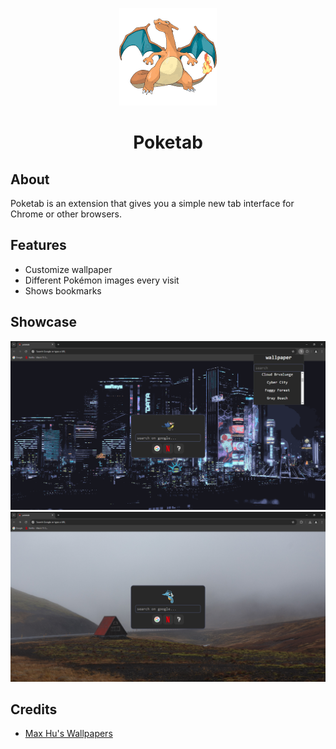 <p align="center">
  <img id="charzard" src="./src/pokemons/006.png">
  <h1 style="text-align: center;">Poketab</h1>
</p>

## About
Poketab is an extension that gives you a simple new tab interface for Chrome or other browsers.

## Features
- Customize wallpaper
- Different Pokémon images every visit
- Shows bookmarks

## Showcase
![Showcase 1](./images/1.png)
![Showcase 2](./images/2.png)

## Credits
- [Max Hu's Wallpapers](https://github.com/maxhu08/wallpapers)

